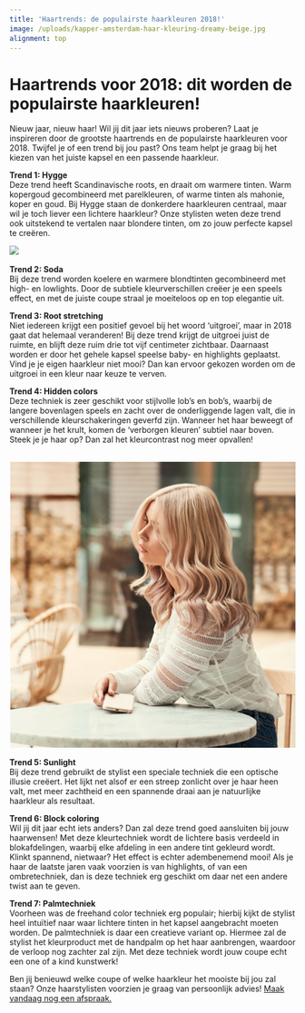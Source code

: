 ```yaml
---
title: 'Haartrends: de populairste haarkleuren 2018!'
image: /uploads/kapper-amsterdam-haar-kleuring-dreamy-beige.jpg
alignment: top
---
```



# Haartrends voor 2018: dit worden de populairste haarkleuren!

Nieuw jaar, nieuw haar! Wil jij dit jaar iets nieuws proberen? Laat je inspireren door de grootste haartrends en de populairste haarkleuren voor 2018. Twijfel je of een trend bij jou past? Ons team helpt je graag bij het kiezen van het juiste kapsel en een passende haarkleur.

**Trend 1: Hygge**<br>Deze trend heeft Scandinavische roots, en draait om warmere tinten. Warm kopergoud gecombineerd met parelkleuren, of warme tinten als mahonie, koper en goud. Bij Hygge staan de donkerdere haarkleuren centraal, maar wil je toch liever een lichtere haarkleur? Onze stylisten weten deze trend ook uitstekend te vertalen naar blondere tinten, om zo jouw perfecte kapsel te creëren.

![](/uploads/versions/kapper-amsterdam-haartrends-blondehighlights-2-1---x----2250-2250x---.jpg)

**Trend 2: Soda**<br>Bij deze trend worden koelere en warmere blondtinten gecombineerd met high- en lowlights. Door de subtiele kleurverschillen creëer je een speels effect, en met de juiste coupe straal je moeiteloos op en top elegantie uit.

**Trend 3: Root stretching**<br>Niet iedereen krijgt een positief gevoel bij het woord ‘uitgroei’, maar in 2018 gaat dat helemaal veranderen! Bij deze trend krijgt de uitgroei juist de ruimte, en blijft deze ruim drie tot vijf centimeter zichtbaar. Daarnaast worden er door het gehele kapsel speelse baby- en highlights geplaatst. Vind je je eigen haarkleur niet mooi? Dan kan ervoor gekozen worden om de uitgroei in een kleur naar keuze te verven.

**Trend 4: Hidden colors**<br>Deze techniek is zeer geschikt voor stijlvolle lob’s en bob’s, waarbij de langere bovenlagen speels en zacht over de onderliggende lagen valt, die in verschillende kleurschakeringen geverfd zijn. Wanneer het haar beweegt of wanneer je het krult, komen de ‘verborgen kleuren’ subtiel naar boven. Steek je je haar op? Dan zal het kleurcontrast nog meer opvallen!

<br>![](/uploads/versions/kapper-amsterdam-haartrends-blondehighlights-3---x----2250-2250x---.jpg)

**Trend 5: Sunlight**<br>Bij deze trend gebruikt de stylist een speciale techniek die een optische illusie creëert. Het lijkt net alsof er een streep zonlicht over je haar heen valt, met meer zachtheid en een spannende draai aan je natuurlijke haarkleur als resultaat.

**Trend 6: Block coloring**<br>Wil jij dit jaar echt iets anders? Dan zal deze trend goed aansluiten bij jouw haarwensen! Met deze kleurtechniek wordt de lichtere basis verdeeld in blokafdelingen, waarbij elke afdeling in een andere tint gekleurd wordt. Klinkt spannend, nietwaar? Het effect is echter adembenemend mooi! Als je haar de laatste jaren vaak voorzien is van highlights, of van een ombretechniek, dan is deze techniek erg geschikt om daar net een andere twist aan te geven.

**Trend 7: Palmtechniek**<br>Voorheen was de freehand color techniek erg populair; hierbij kijkt de stylist heel intuïtief naar waar lichtere tinten in het kapsel aangebracht moeten worden. De palmtechniek is daar een creatieve variant op. Hiermee zal de stylist het kleurproduct met de handpalm op het haar aanbrengen, waardoor de verloop nog zachter zal zijn. Met deze techniek wordt jouw coupe echt een one of a kind kunstwerk!

Ben jij benieuwd welke coupe of welke haarkleur het mooiste bij jou zal staan? Onze haarstylisten voorzien je graag van persoonlijk advies! [Maak vandaag nog een afspraak.](www.koffijberg.nl/contact)